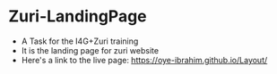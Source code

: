 # Zuri-LandingPage
- A Task for the I4G+Zuri training
- It is the landing page for zuri website
- Here's a link to the live page: https://oye-ibrahim.github.io/Layout/

